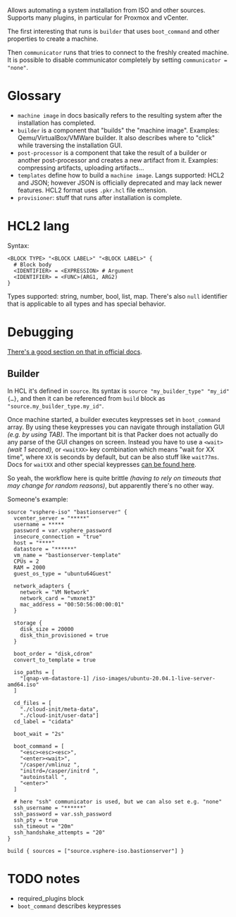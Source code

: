 Allows automating a system installation from ISO and other sources. Supports many plugins, in particular for Proxmox and vCenter.

The first interesting that runs is `builder` that uses `boot_command` and other properties to create a machine.

Then `communicator` runs that tries to connect to the freshly created machine. It is possible to disable communicator completely by setting `communicator = "none"`.

# Glossary

* `machine image` in docs basically refers to the resulting system after the installation has completed.
* `builder` is a component that "builds" the "machine image". Examples: Qemu/VirtualBox/VMWare builder. It also describes where to "click" while traversing the installation GUI.
* `post-processor` is a component that take the result of a builder or another post-processor and creates a new artifact from it. Examples: compressing artifacts, uploading artifacts…
* `templates` define how to build a `machine image`. Langs supported: HCL2 and JSON; however JSON is officially deprecated and may lack newer features. HCL2 format uses `.pkr.hcl` file extension.
* `provisioner`: stuff that runs after installation is complete.

# HCL2 lang

Syntax:

```hcl
<BLOCK TYPE> "<BLOCK LABEL>" "<BLOCK LABEL>" {
  # Block body
  <IDENTIFIER> = <EXPRESSION> # Argument
  <IDENTIFIER> = <FUNC>(ARG1, ARG2)
}
```

Types supported: string, number, bool, list, map. There's also `null` identifier that is applicable to all types and has special behavior.

# Debugging

[There's a good section on that in official docs](https://developer.hashicorp.com/packer/docs/debugging).

## Builder

In HCL it's defined in `source`. Its syntax is `source "my_builder_type" "my_id" {…}`, and then it can be referenced from `build` block as `"source.my_builder_type.my_id"`.

Once machine started, a builder executes keypresses set in `boot_command` array. By using these keypresses you can navigate through installation GUI *(e.g. by using TAB)*. The important bit is that Packer does not actually do any parse of the GUI changes on screen. Instead you have to use a `<wait>` *(wait 1 second)*, or `<waitXX>` key combination which means "wait for XX time", where `XX` is seconds by default, but can be also stuff like `wait77ms`. Docs for `waitXX` and other special keypresses [can be found here](https://developer.hashicorp.com/packer/integrations/hashicorp/virtualbox/latest/components/builder/iso#boot-configuration).

So yeah, the workflow here is quite brittle *(having to rely on timeouts that may change for random reasons)*, but apparently there's no other way.

Someone's example:

```hcl
source "vsphere-iso" "bastionserver" {
  vcenter_server = "*****"
  username = *****
  password = var.vsphere_password
  insecure_connection = "true"
  host = "****"
  datastore = "******"
  vm_name = "bastionserver-template"
  CPUs = 2
  RAM = 2000
  guest_os_type = "ubuntu64Guest"

  network_adapters {
    network = "VM Network"
    network_card = "vmxnet3"
    mac_address = "00:50:56:00:00:01"
  }

  storage {
    disk_size = 20000
    disk_thin_provisioned = true
  }

  boot_order = "disk,cdrom"
  convert_to_template = true

  iso_paths = [
    "[qnap-vm-datastore-1] /iso-images/ubuntu-20.04.1-live-server-amd64.iso"
  ]

  cd_files = [
    "./cloud-init/meta-data",
    "./cloud-init/user-data"]
  cd_label = "cidata"

  boot_wait = "2s"

  boot_command = [
    "<esc><esc><esc>",
    "<enter><wait>",
    "/casper/vmlinuz ",
    "initrd=/casper/initrd ",
    "autoinstall ",
    "<enter>"
  ]

  # here "ssh" communicator is used, but we can also set e.g. "none"
  ssh_username = "******"
  ssh_password = var.ssh_password
  ssh_pty = true
  ssh_timeout = "20m"
  ssh_handshake_attempts = "20"
}

build { sources = ["source.vsphere-iso.bastionserver"] }
```

# TODO notes

* required_plugins block
* `boot_command` describes keypresses
